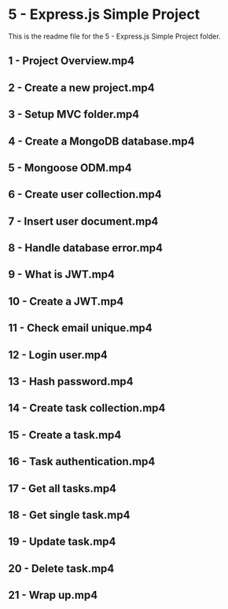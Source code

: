 # 5 - Express.js Simple Project

This is the readme file for the 5 - Express.js Simple Project folder.

## 1 - Project Overview.mp4

## 2 - Create a new project.mp4

## 3 - Setup MVC folder.mp4

## 4 - Create a MongoDB database.mp4

## 5 - Mongoose ODM.mp4

## 6 - Create user collection.mp4

## 7 - Insert user document.mp4

## 8 - Handle database error.mp4

## 9 - What is JWT.mp4

## 10 - Create a JWT.mp4

## 11 - Check email unique.mp4

## 12 - Login user.mp4

## 13 - Hash password.mp4

## 14 - Create task collection.mp4

## 15 - Create a task.mp4

## 16 - Task authentication.mp4

## 17 - Get all tasks.mp4

## 18 - Get single task.mp4

## 19 - Update task.mp4

## 20 - Delete task.mp4

## 21 - Wrap up.mp4

